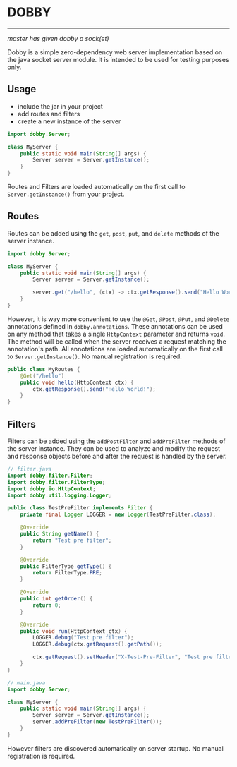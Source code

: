 # DOBBY

---
*master has given dobby a sock(et)*

Dobby is a simple zero-dependency web server implementation based on the java socket server module. It is intended 
to be used for testing purposes only.

## Usage
- include the jar in your project
- add routes and filters
- create a new instance of the server

```java
import dobby.Server;

class MyServer {
    public static void main(String[] args) {
        Server server = Server.getInstance();
    }
}
```

Routes and Filters are loaded automatically on the first call to `Server.getInstance()` from your project.

## Routes
Routes can be added using the `get`, `post`, `put`, and `delete` methods of the server instance.

```java
import dobby.Server;

class MyServer {
    public static void main(String[] args) {
        Server server = Server.getInstance();

        server.get("/hello", (ctx) -> ctx.getResponse().send("Hello World!"));
    }
}
```
However, it is way more convenient to use the `@Get`, `@Post`, `@Put`, and `@Delete` annotations defined in `dobby.annotations`.
These annotations can be used on any method that takes a single `HttpContext` parameter and returns `void`. The method will be called
when the server receives a request matching the annotation's path. All annotations are loaded automatically on the 
first call to `Server.getInstance()`. No manual registration is required.
```java
public class MyRoutes {
    @Get("/hello")
    public void hello(HttpContext ctx) {
        ctx.getResponse().send("Hello World!");
    }
}
```

## Filters
Filters can be added using the `addPostFilter` and `addPreFilter` methods of the server instance. They can be used 
to analyze and modify the request and response objects before and after the request is handled by the server.

```java
// filter.java
import dobby.filter.Filter;
import dobby.filter.FilterType;
import dobby.io.HttpContext;
import dobby.util.logging.Logger;

public class TestPreFilter implements Filter {
    private final Logger LOGGER = new Logger(TestPreFilter.class);

    @Override
    public String getName() {
        return "Test pre filter";
    }

    @Override
    public FilterType getType() {
        return FilterType.PRE;
    }

    @Override
    public int getOrder() {
        return 0;
    }

    @Override
    public void run(HttpContext ctx) {
        LOGGER.debug("Test pre filter");
        LOGGER.debug(ctx.getRequest().getPath());

        ctx.getRequest().setHeader("X-Test-Pre-Filter", "Test pre filter");
    }
}

```
```java
// main.java
import dobby.Server;

class MyServer {
    public static void main(String[] args) {
        Server server = Server.getInstance();
        server.addPreFilter(new TestPreFilter());
    }
}
```
However filters are discovered automatically on server startup. No manual registration is required.
